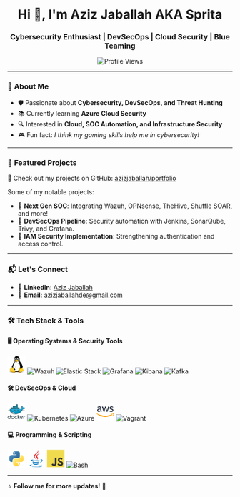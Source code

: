 <h1 align="center">Hi 👋, I'm Aziz Jaballah AKA Sprita</h1>
<h3 align="center">Cybersecurity Enthusiast | DevSecOps | Cloud Security | Blue Teaming</h3>

<p align="center">
  <img src="https://komarev.com/ghpvc/?username=azizjaballah&label=Profile%20Views&color=0e75b6&style=flat" alt="Profile Views" />
</p>

---

### 🌟 **About Me**
- 🛡️ Passionate about **Cybersecurity, DevSecOps, and Threat Hunting**
- 📚 Currently learning **Azure Cloud Security**
- 🔍 Interested in **Cloud, SOC Automation, and Infrastructure Security**
- 🎮 Fun fact: *I think my gaming skills help me in cybersecurity!*

---

### 📂 **Featured Projects**
🚀 Check out my projects on GitHub: [azizjaballah/portfolio](https://github.com/azizjaballah/portfolio)

Some of my notable projects:
- 🔹 **Next Gen SOC**: Integrating Wazuh, OPNsense, TheHive, Shuffle SOAR, and more!
- 🔹 **DevSecOps Pipeline**: Security automation with Jenkins, SonarQube, Trivy, and Grafana.
- 🔹 **IAM Security Implementation**: Strengthening authentication and access control.

---

### 📬 **Let's Connect**
- 🔗 **LinkedIn**: [Aziz Jaballah](https://www.linkedin.com/in/aziz-jaballah/)
- 📧 **Email**: [azizjaballahde@gmail.com](mailto:azizjaballahde@gmail.com)

---

### 🛠 **Tech Stack & Tools**
#### 🖥️ **Operating Systems & Security Tools**
<p>
  <img src="https://raw.githubusercontent.com/devicons/devicon/master/icons/linux/linux-original.svg" alt="Linux" width="40" height="40"/>
  <img src="https://camo.githubusercontent.com/73bd3cf2a0f90e4d896ea7cc6b21c38f5802fcf9c88d4cdab2b9c3c6aa3fe8b8/68747470733a2f2f692e6962622e636f2f4c316271526b312f57617a75682e706e67" alt="Wazuh" width="40" height="40"/>
  <img src="https://www.vectorlogo.zone/logos/elastic/elastic-icon.svg" alt="Elastic Stack" width="40" height="40"/>
  <img src="https://www.vectorlogo.zone/logos/grafana/grafana-icon.svg" alt="Grafana" width="40" height="40"/>
  <img src="https://www.vectorlogo.zone/logos/elasticco_kibana/elasticco_kibana-icon.svg" alt="Kibana" width="40" height="40"/>
  <img src="https://www.vectorlogo.zone/logos/apache_kafka/apache_kafka-icon.svg" alt="Kafka" width="40" height="40"/>
</p>

#### 🛠️ **DevSecOps & Cloud**
<p>
  <img src="https://raw.githubusercontent.com/devicons/devicon/master/icons/docker/docker-original-wordmark.svg" alt="Docker" width="40" height="40"/>
  <img src="https://www.vectorlogo.zone/logos/kubernetes/kubernetes-icon.svg" alt="Kubernetes" width="40" height="40"/>
  <img src="https://www.vectorlogo.zone/logos/microsoft_azure/microsoft_azure-icon.svg" alt="Azure" width="40" height="40"/>
  <img src="https://raw.githubusercontent.com/devicons/devicon/master/icons/amazonwebservices/amazonwebservices-original-wordmark.svg" alt="AWS" width="40" height="40"/>
  <img src="https://www.vectorlogo.zone/logos/vagrantup/vagrantup-icon.svg" alt="Vagrant" width="40" height="40"/>
</p>

#### 💻 **Programming & Scripting**
<p>
  <img src="https://raw.githubusercontent.com/devicons/devicon/master/icons/python/python-original.svg" alt="Python" width="40" height="40"/>
  <img src="https://raw.githubusercontent.com/devicons/devicon/master/icons/java/java-original.svg" alt="Java" width="40" height="40"/>
  <img src="https://raw.githubusercontent.com/devicons/devicon/master/icons/javascript/javascript-original.svg" alt="JavaScript" width="40" height="40"/>
  <img src="https://www.vectorlogo.zone/logos/gnu_bash/gnu_bash-icon.svg" alt="Bash" width="40" height="40"/>
</p>

---

⭐ **Follow me for more updates!** 🚀
